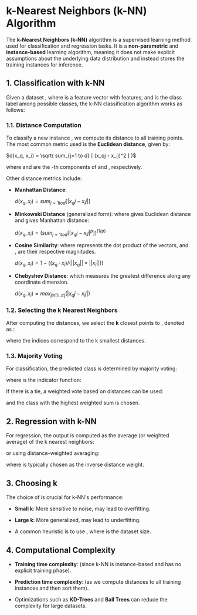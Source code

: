 k-Nearest Neighbors (k-NN) Algorithm
====================================

The **k-Nearest Neighbors (k-NN)** algorithm is a supervised learning method used for classification and regression tasks. It is a **non-parametric** and **instance-based** learning algorithm, meaning it does not make explicit assumptions about the underlying data distribution and instead stores the training instances for inference.

1\. Classification with k-NN
----------------------------

Given a dataset , where is a feature vector with features, and is the class label among possible classes, the k-NN classification algorithm works as follows:

### 1.1. Distance Computation

To classify a new instance , we compute its distance to all training points. The most common metric used is the **Euclidean distance**, given by:

$`d(x_q, x_i) = \sqrt( sum_{j=1 to d} [ (x_qj - x_ij)^2 ] )`$

where and are the -th components of and , respectively.

Other distance metrics include:

-   **Manhattan Distance**: 

    $`d(x_q, x_i) = sum_{j=1 to d} [ |x_qj - x_ij| ]`$

-   **Minkowski Distance** (generalized form): where gives Euclidean distance and gives Manhattan distance:

    $`d(x_q, x_i) = ( sum_{j=1 to d} [ |x_qj - x_ij|^p ] )^(1/p)`$

-   **Cosine Similarity**: where represents the dot product of the vectors, and , are their respective magnitudes.

    $`d(x_q, x_i) = 1 - ( (x_q · x_i) / ( ||x_q|| * ||x_i|| ) )`$

-   **Chebyshev Distance**: which measures the greatest difference along any coordinate dimension.

    $`d(x_q, x_i) = max_{j in [1..d]} ( |x_qj - x_ij| )`$

### 1.2. Selecting the k Nearest Neighbors

After computing the distances, we select the **k** closest points to , denoted as :

where the indices correspond to the k smallest distances.

### 1.3. Majority Voting

For classification, the predicted class is determined by majority voting:

where is the indicator function:

If there is a tie, a weighted vote based on distances can be used:

and the class with the highest weighted sum is chosen.

2\. Regression with k-NN
------------------------

For regression, the output is computed as the average (or weighted average) of the k nearest neighbors:

or using distance-weighted averaging:

where is typically chosen as the inverse distance weight.

3\. Choosing k
--------------

The choice of is crucial for k-NN's performance:

-   **Small k**: More sensitive to noise, may lead to overfitting.

-   **Large k**: More generalized, may lead to underfitting.

-   A common heuristic is to use , where is the dataset size.

4\. Computational Complexity
----------------------------

-   **Training time complexity**: (since k-NN is instance-based and has no explicit training phase).

-   **Prediction time complexity**: (as we compute distances to all training instances and then sort them).

-   Optimizations such as **KD-Trees** and **Ball Trees** can reduce the complexity for large datasets.
